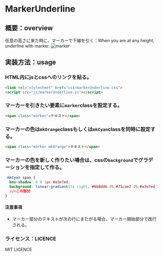 # MarkerUnderline



## 概要：overview
任意の高さに来た時に、マーカーで下線を引く：When you are at any height, underline with marker.
![marker](https://user-images.githubusercontent.com/55526837/65665070-a70db680-e075-11e9-938a-fad9791ab660.gif)


## 実装方法：usage
### HTML内にjsとcssへのリンクを貼る。

```HTML
<link rel="stylesheet" href="css/markerUnderline.css">
<script src="js/markerUnderline.js"></script>
```


### マーカーを引きたい要素に`marker`classを設定する。

```HTML
<span class="marker">テキスト</span>
```


### マーカーの色は`mkOrange`classもしくは`mkCyan`classを同時に設定する。

```HTML
<span class="marker mkOrange">テキスト</span>
```

### マーカーの色を新しく作りたい場合は、cssの`background`でグラデーションを指定して作る。

```CSS
.mkCyan span {
  box-shadow: 0 0 1px #a3e7ed;
  background: linear-gradient(to right, #6b8dd6 0%,#71cae2 4%,#a3e7ed 71%,#71cae2 91%,#71cae2 100%);
  //↑この部分
}
```

#### 注意事項

* マーカー部分のテキストが次の行にまたがる場合、マーカー開始部分で改行される。


### ライセンス：LICENCE
MIT LICENCE
